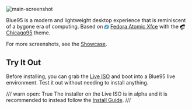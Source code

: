 ![main-screenshot](https://blue95.neocities.org/terminal.png)

Blue95 is a modern and lightweight desktop experience that is reminiscent of a bygone era of computing.
Based on <img src="images/emblems/fedora.png" style="height: 0.9em; vertical-align: middle;"> [Fedora Atomic Xfce](https://fedoraproject.org/spins/xfce) with the <img src="images/emblems/chicago95.png" style="height: 1em; vertical-align: middle;"> [Chicago95](https://github.com/grassmunk/Chicago95) theme.

For more screenshots, see the [Showcase](screenshots.md).
## Try It Out


Before installing, you can grab the [Live ISO](https://pub-969fbc86b5f24e4d81c6d022e8fd8dde.r2.dev/blue95-live-latest.iso) and boot into a Blue95 live environment. Test it out without needing to install anything.

/// warn
    open: True
The installer on the Live ISO is in alpha and it is recommended to instead follow the [Install Guide](install.md).
///

